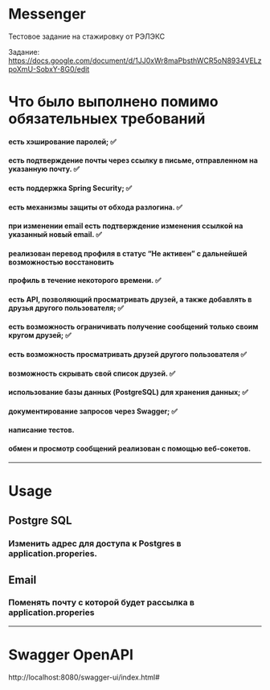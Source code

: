 # Messenger
Тестовое задание на стажировку от РЭЛЭКС

Задание: https://docs.google.com/document/d/1JJ0xWr8maPbsthWCR5oN8934VELzpoXmU-SobxY-8G0/edit

# Что было выполнено помимо обязательныех требований
#### есть хэширование паролей; :white_check_mark:
#### есть подтверждение почты через ссылку  в письме, отправленном на указанную почту. :white_check_mark:
#### есть поддержка Spring Security; :white_check_mark:
#### есть механизмы защиты от обхода разлогина. :white_check_mark:
#### при изменении email есть подтверждение изменения ссылкой на указанный новый email. :white_check_mark:
#### реализован перевод профиля в статус “Не активен” с дальнейшей возможностью восстановить
#### профиль в течение некоторого времени. :white_check_mark:
#### есть API, позволяющий просматривать друзей, а также добавлять в друзья другого пользователя; :white_check_mark:
#### есть возможность ограничивать получение сообщений только своим кругом друзей; :white_check_mark:
#### есть возможность просматривать друзей другого пользователя :white_check_mark:
#### возможность скрывать свой список друзей. :white_check_mark:
#### использование базы данных (PostgreSQL) для хранения данных; :white_check_mark:
#### документирование запросов через Swagger; :white_check_mark:
#### написание тестов. 
#### обмен и просмотр сообщений реализован с помощью веб-сокетов. 
___
# Usage
## Postgre SQL
### Изменить адрес для доступа к Postgres в application.properies.
## Email
### Поменять почту с которой будет рассылка в application.properies
___
# Swagger OpenAPI
http://localhost:8080/swagger-ui/index.html#
